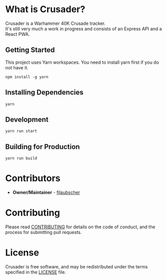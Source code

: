 # What is Crusader?

Crusader is a Warhammer 40K Crusade tracker.<br/>
It's still very much a work in progress and consists of an Express API and a React PWA.

## Getting Started

This project uses Yarn workspaces. 
You need to install yarn first if you do not have it.

```
npm install -g yarn
```

## Installing Dependencies

```
yarn
```

## Development

```
yarn run start
```

## Building for Production

```
yarn run build
```


# Contributors

- <strong>Owner/Maintainer</strong> - [fjlaubscher](https://github.com/fjlaubscher)

# Contributing

Please read [CONTRIBUTING](CONTRIBUTING.md) for details on the code of conduct, and the process for submitting pull requests.

# License

Crusader is free software, and may be redistributed under the terms specified in the [LICENSE](LICENSE.md) file.
